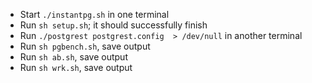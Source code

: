   - Start `./instantpg.sh` in one terminal
  - Run `sh setup.sh`; it should successfully finish
  - Run `./postgrest postgrest.config  > /dev/null` in another terminal
  - Run `sh pgbench.sh`, save output
  - Run `sh ab.sh`, save output
  - Run `sh wrk.sh`, save output
